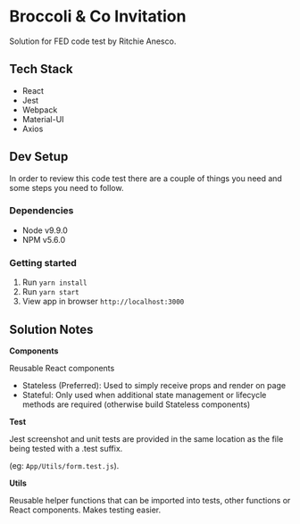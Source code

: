 # Broccoli & Co Invitation

Solution for FED code test by Ritchie Anesco.

## Tech Stack

* React
* Jest
* Webpack
* Material-UI
* Axios

## Dev Setup

In order to review this code test there are a couple of things you need and some steps you need to follow.

### Dependencies

* Node v9.9.0
* NPM v5.6.0

### Getting started

1.  Run `yarn install`
2.  Run `yarn start`
3.  View app in browser `http://localhost:3000`

## Solution Notes

**Components**

Reusable React components

* Stateless (Preferred): Used to simply receive props and render on page
* Stateful: Only used when additional state management or lifecycle methods are required (otherwise build Stateless components)

**Test**

Jest screenshot and unit tests are provided in the same location as the file being tested with a .test suffix.

(eg: `App/Utils/form.test.js`).

**Utils**

Reusable helper functions that can be imported into tests, other functions or React components. Makes testing easier.
